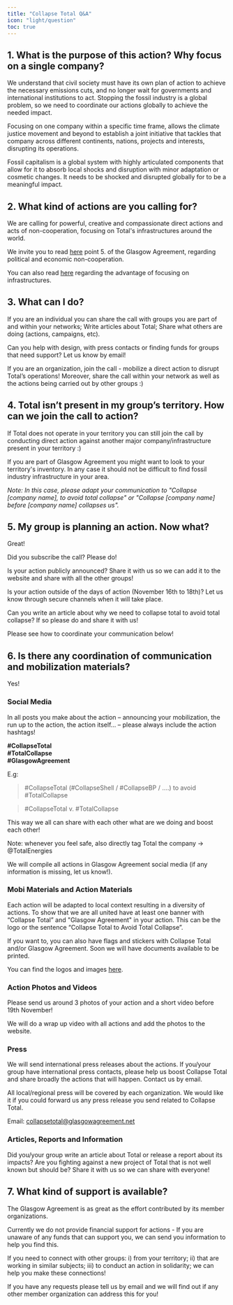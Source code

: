 ```yaml
---
title: "Collapse Total Q&A"
icon: "light/question"
toc: true
---
```


## 1. What is the purpose of this action? Why focus on a single company?

We understand that civil society must have its own plan of action to achieve the necessary emissions cuts, and no longer wait for governments and international institutions to act.  Stopping the fossil industry is a global problem, so we need to coordinate our actions globally to achieve the needed impact.  

Focusing on one company within a specific time frame, allows the climate justice movement and beyond to establish a joint initiative that tackles that company across different continents, nations, projects and interests, disrupting its operations.  

Fossil capitalism is a global system with highly articulated components that allow for it to absorb local shocks and disruption with minor adaptation or cosmetic changes. It needs to be shocked and disrupted globally for to be a meaningful impact.  

## 2. What kind of actions are you calling for?

We are calling for powerful, creative and compassionate direct actions and acts of non-cooperation, focusing on Total's infrastructures around the world.  

We invite you to read [here](../agreement/) point 5. of the Glasgow Agreement, regarding political and economic non-cooperation.  

You can also read [here](../faq/#15-what-is-the-advantage-of-focusing-on-infrastructures) regarding the advantage of focusing on infrastructures.  


## 3. What can I do?

If you are an individual you can share the call with groups you are part of and within your networks; Write articles about Total; Share what others are doing (actions, campaigns, etc).  

Can you help with design, with press contacts or finding funds for groups that need support? Let us know by email!  

If you are an organization, join the call - mobilize a direct action to disrupt Total’s operations! Moreover, share the call within your network as well as the actions being carried out by other groups :)  


## 4. Total isn’t present in my group’s territory. How can we join the call to action?

If Total does not operate in your territory you can still join the call by conducting direct action against another major company/infrastructure present in your territory :)  

If you are part of Glasgow Agreement you might want to look to your territory's inventory. In any case it should not be difficult to find fossil industry infrastructure in your area.  

*Note: In this case, please adapt your communication to "Collapse [company name], to avoid total collapse" or "Collapse [company name] before [company name] collapses us".*  


## 5. My group is planning an action. Now what?  

Great!  

Did you subscribe the call? Please do!  

Is your action publicly announced? Share it with us so we can add it to the website and share with all the other groups!  

Is your action outside of the days of action (November 16th to 18th)? Let us know through secure channels when it will take place.  

Can you write an article about why we need to collapse total to avoid total collapse? If so please do and share it with us!  

Please see how to coordinate your communication below!  


## 6. Is there any coordination of communication and mobilization materials?

Yes!  

### Social Media

In all posts you make about the action – announcing your mobilization, the run up to the action, the action itself...  – please always include the action hashtags!  

**\#CollapseTotal**  
**\#TotalCollapse**  
**\#GlasgowAgreement**  

E.g:  

> \#CollapseTotal (#CollapseShell / #CollapseBP / ....) to avoid #TotalCollapse

> \#CollapseTotal v. #TotalCollapse

This way we all can share with each other what are we doing and boost each other!  

Note: whenever you feel safe, also directly tag Total the company -> @TotalEnergies  

We will compile all actions in Glasgow Agreement social media (if any information is missing, let us know!).  

### Mobi Materials and Action Materials

Each action will be adapted to local context resulting in a diversity of actions. To show that we are all united have at least one banner with “Collapse Total” and "Glasgow Agreement" in your action. This can be the logo or the sentence “Collapse Total to Avoid Total Collapse”.  

If you want to, you can also have flags and stickers with Collapse Total and/or Glasgow Agreement. Soon we will have documents available to be printed.  

You can find the logos and images [here](../brand/).  

### Action Photos and Videos

Please send us around 3 photos of your action and a short video before 19th November!  

We will do a wrap up video with all actions and add the photos to the website.  

### Press

We will send international press releases about the actions. If you/your group have international press contacts, please help us boost Collapse Total and share broadly the actions that will happen. Contact us by email.  

All local/regional press will be covered by each organization. We would like it if you could forward us any press release you send related to Collapse Total.  

Email: collapsetotal@glasgowagreement.net  

### Articles, Reports and Information

Did you/your group write an article about Total or release a report about its impacts? Are you fighting against a new project of Total that is not well known but should be? Share it with us so we can share with everyone!  


## 7. What kind of support is available?

The Glasgow Agreement is as great as the effort contributed by its member organizations.  

Currently we do not provide financial support for actions - If you are unaware of any funds that can support you, we can send you information to help you find this.  

If you need to connect with other groups: i) from your territory; ii) that are working in similar subjects; iii) to conduct an action in solidarity; we can help you make these connections!  

If you have any requests please tell us by email and we will find out if any other member organization can address this for you!  
